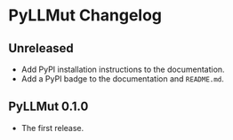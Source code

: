 # PyLLMut Changelog

## Unreleased

- Add PyPI installation instructions to the documentation.
- Add a PyPI badge to the documentation and `README.md`.

## PyLLMut 0.1.0

- The first release.
